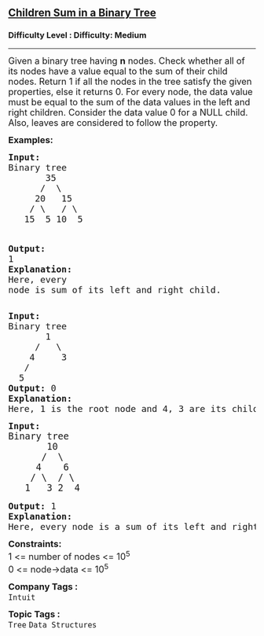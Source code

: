 <h2><a href="https://www.geeksforgeeks.org/problems/children-sum-parent/1?page=1&category=Tree&sortBy=submissions">Children Sum in a Binary Tree</a></h2><h3>Difficulty Level : Difficulty: Medium</h3><hr><div class="problems_problem_content__Xm_eO"><p><span style="font-size: 18px;">Given a binary tree having <strong>n</strong> nodes. Check whether all of its nodes have a value equal to the sum of their child nodes.</span><span style="font-size: 18px;">&nbsp;R</span><span style="font-size: 18px;">eturn 1 if all the nodes in the tree satisfy the given properties, else it returns 0. </span><span style="font-size: 18px;">For every node, the data value must be equal to the sum of the data values in the left and right children. Consider the data value 0 for a NULL child. Also, leaves are considered to follow the property.</span></p>
<p><span style="font-size: 18px;"><strong>Examples:</strong></span></p>
<pre><span style="font-size: 18px;"><strong style="font-size: 18px;">Input:<br></strong><span style="font-size: 18px;">Binary tree
       35
      /  \
     20   15
    / \   / \
   15  5 10  5

</span><strong style="font-size: 18px;">Output: </strong><span style="font-size: 18px;">1</span><strong style="font-size: 18px;">
Explanation: <br></strong><span style="font-size: 18px;">Here, every node is sum of its left and right child.</span></span></pre>
<pre><span style="font-size: 18px;"><strong>Input:<br></strong>Binary tree
       1
     /   \
&nbsp;   4     3
&nbsp;  /  
&nbsp; 5    
<strong>Output: </strong>0<strong>
Explanation: <br></strong>Here, 1 is the root node and 4, 3 are its child nodes. 4 + 3 = 7 which is not equal to the value of root node. Hence, this tree does not satisfy the given condition.</span></pre>
<pre><span style="font-size: 18px;"><strong>Input:</strong></span><br><span style="font-size: 18.6667px;">Binary tree
       10
      /  \
     4    6
    / \  / \
   1   3 2  4
</span><br><span style="font-size: 18px;"><strong>Output: </strong></span><span style="font-size: 18px;">1</span><br><span style="font-size: 18px;"><strong>Explanation: </strong></span><br><span style="font-size: 18px;">Here, every node is a sum of its left and right child.</span></pre>
<p><span style="font-size: 18px;"><strong>Constraints:</strong><br>1 &lt;= number of nodes &lt;= 10<sup>5</sup><br>0 &lt;= node-&gt;data &lt;= 10<sup>5</sup></span></p></div><p><span style=font-size:18px><strong>Company Tags : </strong><br><code>Intuit</code>&nbsp;<br><p><span style=font-size:18px><strong>Topic Tags : </strong><br><code>Tree</code>&nbsp;<code>Data Structures</code>&nbsp;